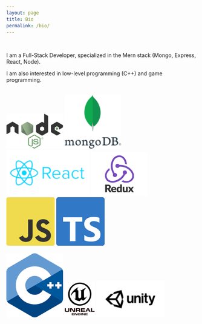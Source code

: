 ```yaml
---
layout: page
title: Bio
permalink: /bio/
---
```


 <br />  

  <p>I am a Full-Stack Developer, specialized in the Mern stack (Mongo, Express, React, Node). </p>
 
  <p>I am also interested in low-level programming (C++) and game programming.</p>
  
  <br>
  
  <img class="rect-img" src="/pictures/node_150w.png" />
  <img class="square-img" src="/pictures/mongo_150w.png"  />
  <img class="rect-img" src="/pictures/react_full_220w.png"  />  
  <img class="square-img" src="/pictures/redux_150w.png" />
  <img class="square-img" src="/pictures/js_128w.png" style="border-radius:5px" />
  <img  class="square-img" src="/pictures/ts-logo-128.png"  />
  <br>
  <br>
  <img class="square-img" src="/pictures/cpp_logo_128w.png" />
  <img class="square-img" src="/pictures/unreal_80w.png" />
  <img class="rect-img" src="/pictures/unity_180w.png" />